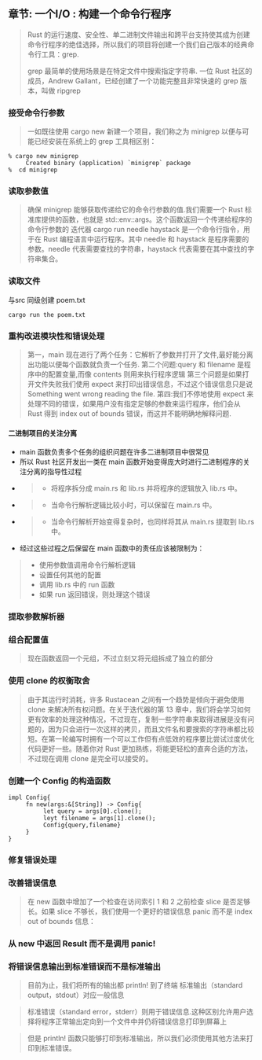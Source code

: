 ## 章节: 一个I/O : 构建一个命令行程序

> Rust 的运行速度、安全性、单二进制文件输出和跨平台支持使其成为创建命令行程序的绝佳选择，所以我们的项目将创建一个我们自己版本的经典命令行工具：grep.
>
> grep 最简单的使用场景是在特定文件中搜索指定字符串.
> 一位 Rust 社区的成员，Andrew Gallant，已经创建了一个功能完整且非常快速的 grep 版本，叫做 ripgrep
>

### 接受命令行参数
> 一如既往使用 cargo new 新建一个项目，我们称之为 minigrep 以便与可能已经安装在系统上的 grep 工具相区别：


```
% cargo new minigrep
     Created binary (application) `minigrep` package
%  cd minigrep
```

### 读取参数值
> 确保 minigrep 能够获取传递给它的命令行参数的值.我们需要一个 Rust 标准库提供的函数，也就是 std::env::args。这个函数返回一个传递给程序的命令行参数的 迭代器
> cargo run needle haystack 是一个命令行指令，用于在 Rust 编程语言中运行程序。其中 needle 和 haystack 是程序需要的参数。needle 代表需要查找的字符串，haystack 代表需要在其中查找的字符串集合。




### 读取文件
与src 同级创建 poem.txt
```
cargo run the poem.txt
```


### 重构改进模块性和错误处理

> 第一，main 现在进行了两个任务：它解析了参数并打开了文件,最好能分离出功能以便每个函数就负责一个任务.
> 第二个问题:query 和 filename 是程序中的配置变量,而像 contents 则用来执行程序逻辑
> 第三个问题是如果打开文件失败我们使用 expect 来打印出错误信息，不过这个错误信息只是说 Something went wrong reading the file.
> 第四:我们不停地使用 expect 来处理不同的错误，如果用户没有指定足够的参数来运行程序，他们会从 Rust 得到 index out of bounds 错误，而这并不能明确地解释问题.


#### 二进制项目的关注分离
- main 函数负责多个任务的组织问题在许多二进制项目中很常见
- 所以 Rust 社区开发出一类在 main 函数开始变得庞大时进行二进制程序的关注分离的指导性过程
- > - 将程序拆分成 main.rs 和 lib.rs 并将程序的逻辑放入 lib.rs 中。
- > -  当命令行解析逻辑比较小时，可以保留在 main.rs 中。
- > - 当命令行解析开始变得复杂时，也同样将其从 main.rs 提取到 lib.rs 中。

+ 经过这些过程之后保留在 main 函数中的责任应该被限制为：

> + 使用参数值调用命令行解析逻辑
> + 设置任何其他的配置
> + 调用 lib.rs 中的 run 函数
> + 如果 run 返回错误，则处理这个错误


### 提取参数解析器

### 组合配置值
> 现在函数返回一个元组，不过立刻又将元组拆成了独立的部分


### 使用 clone 的权衡取舍
> 由于其运行时消耗，许多 Rustacean 之间有一个趋势是倾向于避免使用 clone 来解决所有权问题。在关于迭代器的第 13 章中，我们将会学习如何更有效率的处理这种情况，不过现在，复制一些字符串来取得进展是没有问题的，因为只会进行一次这样的拷贝，而且文件名和要搜索的字符串都比较短。在第一轮编写时拥有一个可以工作但有点低效的程序要比尝试过度优化代码更好一些。随着你对 Rust 更加熟练，将能更轻松的直奔合适的方法，不过现在调用 clone 是完全可以接受的。


### 创建一个 Config 的构造函数
```
impl Config{
     fn new(args:&[String]) -> Config{
          let query = args[0].clone();
          leyt filename = args[1].clone();
          Config{query,filename}
     }
}
```


### 修复错误处理
### 改善错误信息
> 在 new 函数中增加了一个检查在访问索引 1 和 2 之前检查 slice 是否足够长。如果 slice 不够长，我们使用一个更好的错误信息 panic 而不是 index out of bounds 信息：

### 从 new 中返回 Result 而不是调用 panic!


### 将错误信息输出到标准错误而不是标准输出

> 目前为止，我们将所有的输出都 println! 到了终端
> 标准输出（standard output，stdout）对应一般信息

> 标准错误（standard error，stderr）则用于错误信息.这种区别允许用户选择将程序正常输出定向到一个文件中并仍将错误信息打印到屏幕上

> 但是 println! 函数只能够打印到标准输出，所以我们必须使用其他方法来打印到标准错误。
> 
